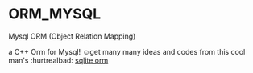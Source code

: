 # ORM_MYSQL
Mysql ORM (Object Relation Mapping)

a C++ Orm for Mysql!
:relaxed:get many many ideas and codes from this cool man's :hurtrealbad: [sqlite orm](https://github.com/BOT-Man-JL/ORM-Lite) 

